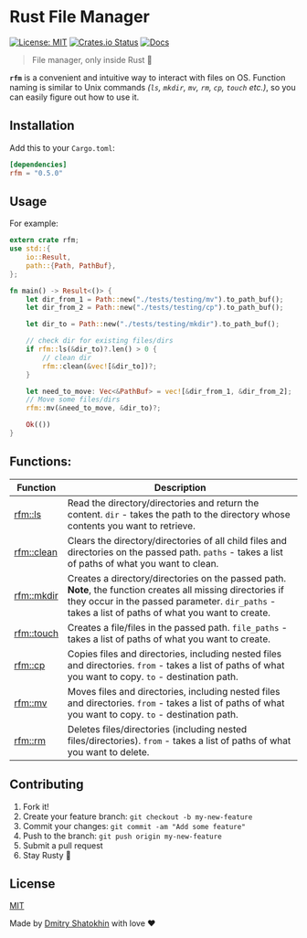 # **R**ust **F**ile **M**anager

[![License: MIT](https://img.shields.io/badge/License-MIT-yellow.svg)](https://opensource.org/licenses/MIT)
[![Crates.io Status](https://img.shields.io/crates/v/rfm.svg)](https://crates.io/crates/rfm)
[![Docs](https://docs.rs/rfm/badge.svg)](https://docs.rs/rfm)

> File manager, only inside Rust 🦀

**`rfm`** is a convenient and intuitive way to interact with files on OS. Function naming is similar to Unix commands _(`ls`, `mkdir`, `mv`, `rm`, `cp`, `touch` etc.)_, so you can easily figure out how to use it.

## Installation

Add this to your `Cargo.toml`:

```toml
[dependencies]
rfm = "0.5.0"
```

## Usage

For example:

```rust
extern crate rfm;
use std::{
    io::Result,
    path::{Path, PathBuf},
};

fn main() -> Result<()> {
    let dir_from_1 = Path::new("./tests/testing/mv").to_path_buf();
    let dir_from_2 = Path::new("./tests/testing/cp").to_path_buf();

    let dir_to = Path::new("./tests/testing/mkdir").to_path_buf();

    // check dir for existing files/dirs
    if rfm::ls(&dir_to)?.len() > 0 {
        // clean dir
        rfm::clean(&vec![&dir_to])?;
    }

    let need_to_move: Vec<&PathBuf> = vec![&dir_from_1, &dir_from_2];
    // Move some files/dirs
    rfm::mv(&need_to_move, &dir_to)?;

    Ok(())
}
```

## Functions:

| Function | Description |
| ----------------- | ----------------------------------------------------------------------------------------------------- |
| [rfm::ls]() | Read the directory/directories and return the content. `dir` - takes the path to the directory whose contents you want to retrieve. |
| [rfm::clean]() |  Clears the directory/directories of all child files and directories on the passed path. `paths` - takes a list of paths of what you want to clean. |
| [rfm::mkdir]() | Creates a directory/directories on the passed path. **Note**, the function creates all missing directories if they occur in the passed parameter. `dir_paths` - takes a list of paths of what you want to create. |
| [rfm::touch]() | Creates a file/files in the passed path. `file_paths` - takes a list of paths of what you want to create. |
| [rfm::cp]() | Copies files and directories, including nested files and directories. `from` - takes a list of paths of what you want to copy. `to` - destination path. |
| [rfm::mv]() | Moves files and directories, including nested files and directories. `from` - takes a list of paths of what you want to copy. `to` - destination path. |
| [rfm::rm]() | Deletes files/directories (including nested files/directories). `from` - takes a list of paths of what you want to delete. |

## Contributing

1. Fork it!
2. Create your feature branch: `git checkout -b my-new-feature`
3. Commit your changes: `git commit -am "Add some feature"`
4. Push to the branch: `git push origin my-new-feature`
5. Submit a pull request
6. Stay Rusty 🦀

## License

[MIT](LICENSE)

Made by [Dmitry Shatokhin](https://github.com/dmtrshat) with love ❤️
